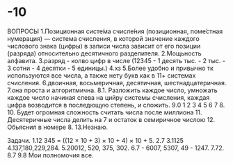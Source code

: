 # -10

ВОПРОСЫ
1.Позиционная систе́ма счисле́ния (позиционная, поме́стная нумерация) — система счисления, в которой значение каждого числового знака (цифры) в записи числа зависит от его позиции (разряда) относительно десятичного разделителя.
2.Мощьность алфавита.
3.разряд - колво цифр в числе (12345 - 1 десять тыс. - 2 тыс. - 3 сотни - 4 десятки - 5 единицы.)
4.хз
5.Более удобно и привычно тк используются все числа,  а также нету букв как в 11+ системах счисления.
6.двоичная, восьмеричная, десятичная, шестнадцатеричная.
7.она проста и алгоритмична.
8.1. Разложить каждое число, умножать каждое число начиная слева на цийру системы счисления, каждая цифра возводится в последющую степень, и сложить.
9.0 1 2 3 4 5 6 7 8.
10. Будет огромная сложность считать числа после миллиона
11. Десятеричные числа делить на 7 и остаток в семиричное числою
12. Обьяснил в номере 8.
13.Незнаю.

Задачи.
1.12 345 = ((12 × 10 + 3) × 10 + 4) × 10 + 5.
2.7
3.1125
4.137,180,229,284.
5.20012, 520, 375, 302.
6.7 - 6007, 5307, 49 - 1247.
7.72.
8.7
9.8
Мои полномочия все.
